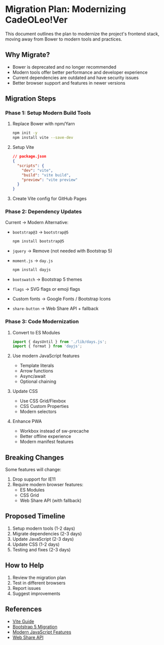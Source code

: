 # Migration Plan: Modernizing CadeOLeo!Ver

This document outlines the plan to modernize the project's frontend stack, moving away from Bower to modern tools and practices.

## Why Migrate?

- Bower is deprecated and no longer recommended
- Modern tools offer better performance and developer experience
- Current dependencies are outdated and have security issues
- Better browser support and features in newer versions

## Migration Steps

### Phase 1: Setup Modern Build Tools

1. Replace Bower with npm/Yarn

   ```bash
   npm init -y
   npm install vite --save-dev
   ```

2. Setup Vite

   ```json
   // package.json
   {
     "scripts": {
       "dev": "vite",
       "build": "vite build",
       "preview": "vite preview"
     }
   }
   ```

3. Create Vite config for GitHub Pages

### Phase 2: Dependency Updates

Current -> Modern Alternative:

- `bootstrap@3` -> `bootstrap@5`

  ```bash
  npm install bootstrap@5
  ```

- `jquery` -> Remove (not needed with Bootstrap 5)
- `moment.js` -> `day.js`

  ```bash
  npm install dayjs
  ```

- `bootswatch` -> Bootstrap 5 themes
- `flags` -> SVG flags or emoji flags
- Custom fonts -> Google Fonts / Bootstrap Icons
- `share-button` -> Web Share API + fallback

### Phase 3: Code Modernization

1. Convert to ES Modules

   ```javascript
   import { daysUntil } from './lib/days.js';
   import { format } from 'dayjs';
   ```

2. Use modern JavaScript features
   - Template literals
   - Arrow functions
   - Async/await
   - Optional chaining

3. Update CSS
   - Use CSS Grid/Flexbox
   - CSS Custom Properties
   - Modern selectors

4. Enhance PWA
   - Workbox instead of sw-precache
   - Better offline experience
   - Modern manifest features

## Breaking Changes

Some features will change:

1. Drop support for IE11
2. Require modern browser features:
   - ES Modules
   - CSS Grid
   - Web Share API (with fallback)

## Proposed Timeline

1. Setup modern tools (1-2 days)
2. Migrate dependencies (2-3 days)
3. Update JavaScript (2-3 days)
4. Update CSS (1-2 days)
5. Testing and fixes (2-3 days)

## How to Help

1. Review the migration plan
2. Test in different browsers
3. Report issues
4. Suggest improvements

## References

- [Vite Guide](https://vitejs.dev/guide/)
- [Bootstrap 5 Migration](https://getbootstrap.com/docs/5.0/migration/)
- [Modern JavaScript Features](https://developer.mozilla.org/en-US/docs/Web/JavaScript/Guide)
- [Web Share API](https://developer.mozilla.org/en-US/docs/Web/API/Web_Share_API)
